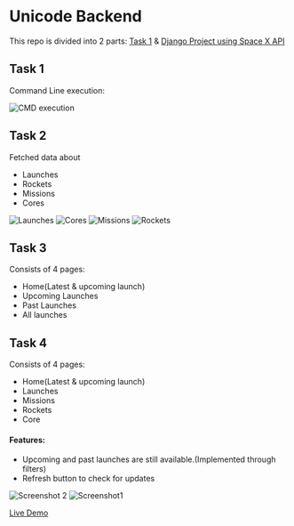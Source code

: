 # Unicode Backend

This repo is divided into 2 parts: [Task 1](https://github.com/SakshiUppoor/unicode-backend/blob/master/Task_1/Task_1.py) & [Django Project using Space X API](https://github.com/SakshiUppoor/unicode-backend/tree/master/SpaceX%20API)

## Task 1

Command Line execution:

![CMD execution](https://images-wixmp-ed30a86b8c4ca887773594c2.wixmp.com/f/1dd76739-02bc-49d4-a98e-4d2bfa759d92/dde6nky-5da2e60b-39d6-48cc-8be7-22869db23894.png?token=eyJ0eXAiOiJKV1QiLCJhbGciOiJIUzI1NiJ9.eyJzdWIiOiJ1cm46YXBwOjdlMGQxODg5ODIyNjQzNzNhNWYwZDQxNWVhMGQyNmUwIiwiaXNzIjoidXJuOmFwcDo3ZTBkMTg4OTgyMjY0MzczYTVmMGQ0MTVlYTBkMjZlMCIsIm9iaiI6W1t7InBhdGgiOiJcL2ZcLzFkZDc2NzM5LTAyYmMtNDlkNC1hOThlLTRkMmJmYTc1OWQ5MlwvZGRlNm5reS01ZGEyZTYwYi0zOWQ2LTQ4Y2MtOGJlNy0yMjg2OWRiMjM4OTQucG5nIn1dXSwiYXVkIjpbInVybjpzZXJ2aWNlOmZpbGUuZG93bmxvYWQiXX0.THZSL_xfw94JR2M-pybc9QO66o3CVNix47R3HjXw-LQ)

## Task 2

Fetched data about
- Launches
- Rockets
- Missions
- Cores



![Launches](https://api-da.wixmp.com/_api/download/file?downloadToken=eyJ0eXAiOiJKV1QiLCJhbGciOiJIUzI1NiJ9.eyJzdWIiOiJ1cm46YXBwOjdlMGQxODg5ODIyNjQzNzNhNWYwZDQxNWVhMGQyNmUwIiwiaXNzIjoidXJuOmFwcDo3ZTBkMTg4OTgyMjY0MzczYTVmMGQ0MTVlYTBkMjZlMCIsImV4cCI6MTU2NTk2ODUxNCwiaWF0IjoxNTY1OTY3OTA0LCJqdGkiOiI1ZDU2YzYyYWNmZWEwIiwib2JqIjpudWxsLCJhdWQiOlsidXJuOnNlcnZpY2U6ZmlsZS5kb3dubG9hZCJdLCJwYXlsb2FkIjp7InBhdGgiOiJcL2ZcLzFkZDc2NzM5LTAyYmMtNDlkNC1hOThlLTRkMmJmYTc1OWQ5MlwvZGRlNm5rci1iMmQyOTExMi01N2NmLTQwNTctOWQwOC1jNmM0NDMzYjMyNWIucG5nIn19.mkaMkXLjdWd2a9UgPkRaf78-PS4X_vQ9jR1qr451VTo)
![Cores](https://images-wixmp-ed30a86b8c4ca887773594c2.wixmp.com/f/1dd76739-02bc-49d4-a98e-4d2bfa759d92/dde6nle-e20516e4-5871-4f55-8a9c-3bc2563b33df.png?token=eyJ0eXAiOiJKV1QiLCJhbGciOiJIUzI1NiJ9.eyJzdWIiOiJ1cm46YXBwOjdlMGQxODg5ODIyNjQzNzNhNWYwZDQxNWVhMGQyNmUwIiwiaXNzIjoidXJuOmFwcDo3ZTBkMTg4OTgyMjY0MzczYTVmMGQ0MTVlYTBkMjZlMCIsIm9iaiI6W1t7InBhdGgiOiJcL2ZcLzFkZDc2NzM5LTAyYmMtNDlkNC1hOThlLTRkMmJmYTc1OWQ5MlwvZGRlNm5sZS1lMjA1MTZlNC01ODcxLTRmNTUtOGE5Yy0zYmMyNTYzYjMzZGYucG5nIn1dXSwiYXVkIjpbInVybjpzZXJ2aWNlOmZpbGUuZG93bmxvYWQiXX0.BaCKjM4o5nBlt2wDccPRsXE_4rKHkoPm6eUQOeaLpdk)
![Missions](https://images-wixmp-ed30a86b8c4ca887773594c2.wixmp.com/f/1dd76739-02bc-49d4-a98e-4d2bfa759d92/dde6nln-1e7cd32e-c86a-415b-bfb8-01a3c721f4c2.png?token=eyJ0eXAiOiJKV1QiLCJhbGciOiJIUzI1NiJ9.eyJzdWIiOiJ1cm46YXBwOjdlMGQxODg5ODIyNjQzNzNhNWYwZDQxNWVhMGQyNmUwIiwiaXNzIjoidXJuOmFwcDo3ZTBkMTg4OTgyMjY0MzczYTVmMGQ0MTVlYTBkMjZlMCIsIm9iaiI6W1t7InBhdGgiOiJcL2ZcLzFkZDc2NzM5LTAyYmMtNDlkNC1hOThlLTRkMmJmYTc1OWQ5MlwvZGRlNm5sbi0xZTdjZDMyZS1jODZhLTQxNWItYmZiOC0wMWEzYzcyMWY0YzIucG5nIn1dXSwiYXVkIjpbInVybjpzZXJ2aWNlOmZpbGUuZG93bmxvYWQiXX0.WnP7pY4u2TzXuqudPRrJheKjuqBQSvuKkVUJhm5xl1k)
![Rockets](https://images-wixmp-ed30a86b8c4ca887773594c2.wixmp.com/f/1dd76739-02bc-49d4-a98e-4d2bfa759d92/dde6nl5-3ca59621-75f9-4855-afa5-13f3983b4b7c.png?token=eyJ0eXAiOiJKV1QiLCJhbGciOiJIUzI1NiJ9.eyJzdWIiOiJ1cm46YXBwOjdlMGQxODg5ODIyNjQzNzNhNWYwZDQxNWVhMGQyNmUwIiwiaXNzIjoidXJuOmFwcDo3ZTBkMTg4OTgyMjY0MzczYTVmMGQ0MTVlYTBkMjZlMCIsIm9iaiI6W1t7InBhdGgiOiJcL2ZcLzFkZDc2NzM5LTAyYmMtNDlkNC1hOThlLTRkMmJmYTc1OWQ5MlwvZGRlNm5sNS0zY2E1OTYyMS03NWY5LTQ4NTUtYWZhNS0xM2YzOTgzYjRiN2MucG5nIn1dXSwiYXVkIjpbInVybjpzZXJ2aWNlOmZpbGUuZG93bmxvYWQiXX0.qTiA2J26Zj2lJHOGIKYKo43DGi4S2MLDxXoaUfHhfsg)

## Task 3 
Consists of 4 pages:
- Home(Latest & upcoming launch)
- Upcoming Launches
- Past Launches
- All launches

## Task 4
Consists of 4 pages:
- Home(Latest & upcoming launch)
- Launches
- Missions
- Rockets
- Core

#### Features:
- Upcoming and past launches are still available.(Implemented through filters)
- Refresh button to check for updates

![Screenshot 2](https://images-wixmp-ed30a86b8c4ca887773594c2.wixmp.com/f/1dd76739-02bc-49d4-a98e-4d2bfa759d92/dde6onz-f7bd3d46-7883-4878-b19a-05c8065993aa.png/v1/fill/w_1280,h_601,q_80,strp/screenshot_10_by_airiadne_dde6onz-fullview.jpg?token=eyJ0eXAiOiJKV1QiLCJhbGciOiJIUzI1NiJ9.eyJzdWIiOiJ1cm46YXBwOjdlMGQxODg5ODIyNjQzNzNhNWYwZDQxNWVhMGQyNmUwIiwiaXNzIjoidXJuOmFwcDo3ZTBkMTg4OTgyMjY0MzczYTVmMGQ0MTVlYTBkMjZlMCIsIm9iaiI6W1t7ImhlaWdodCI6Ijw9NjAxIiwicGF0aCI6IlwvZlwvMWRkNzY3MzktMDJiYy00OWQ0LWE5OGUtNGQyYmZhNzU5ZDkyXC9kZGU2b256LWY3YmQzZDQ2LTc4ODMtNDg3OC1iMTlhLTA1YzgwNjU5OTNhYS5wbmciLCJ3aWR0aCI6Ijw9MTI4MCJ9XV0sImF1ZCI6WyJ1cm46c2VydmljZTppbWFnZS5vcGVyYXRpb25zIl19.QfDK6aGJp1cAIpjUjiMEsnmGrNUfFbNcQ9lSXeFrpYo)
![Screenshot1](https://images-wixmp-ed30a86b8c4ca887773594c2.wixmp.com/f/1dd76739-02bc-49d4-a98e-4d2bfa759d92/dde6oo6-1a875f6d-8595-4d61-9db5-c96313d7df75.png/v1/fill/w_1280,h_617,strp/screenshot_9_by_airiadne_dde6oo6-fullview.png?token=eyJ0eXAiOiJKV1QiLCJhbGciOiJIUzI1NiJ9.eyJzdWIiOiJ1cm46YXBwOjdlMGQxODg5ODIyNjQzNzNhNWYwZDQxNWVhMGQyNmUwIiwiaXNzIjoidXJuOmFwcDo3ZTBkMTg4OTgyMjY0MzczYTVmMGQ0MTVlYTBkMjZlMCIsIm9iaiI6W1t7ImhlaWdodCI6Ijw9NjE3IiwicGF0aCI6IlwvZlwvMWRkNzY3MzktMDJiYy00OWQ0LWE5OGUtNGQyYmZhNzU5ZDkyXC9kZGU2b282LTFhODc1ZjZkLTg1OTUtNGQ2MS05ZGI1LWM5NjMxM2Q3ZGY3NS5wbmciLCJ3aWR0aCI6Ijw9MTI4MCJ9XV0sImF1ZCI6WyJ1cm46c2VydmljZTppbWFnZS5vcGVyYXRpb25zIl19.nv1rUM62SF_NsVrxAE9zRz2Iq8gQozLqMG1QTBaM8ks)

[Live Demo](http://spacex-web-api.herokuapp.com/)
